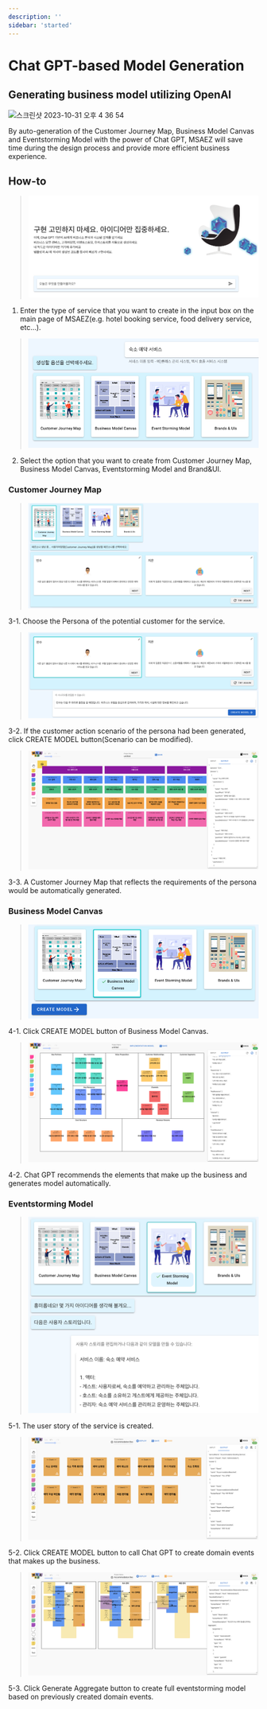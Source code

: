 ```yaml
---
description: ''
sidebar: 'started'
---
```


# Chat GPT-based Model Generation
## Generating business model utilizing OpenAI

![스크린샷 2023-10-31 오후 4 36 54](https://github.com/msa-ez/msa-ez-kor.github.io/assets/113568664/071670fe-c49c-47ce-bf51-29315c6fd414)

 By auto-generation of the Customer Journey Map, Business Model Canvas and Eventstorming Model with the power of Chat GPT, MSAEZ will save time during the design process and provide more efficient business experience.

## How-to
> ![](../../src/img/gpt1.png)

1. Enter the type of service that you want to create in the input box on the main page of MSAEZ(e.g. hotel booking service, food delivery service, etc...).
 
> ![](../../src/img/gpt2.png)

2. Select the option that you want to create from Customer Journey Map, Business Model Canvas, Eventstorming Model and Brand&UI.

### Customer Journey Map

> ![](../../src/img/gpt3.png)

3-1. Choose the Persona of the potential customer for the service.

> ![](../../src/img/gpt4.png)

3-2. If the customer action scenario of the persona had been generated, click CREATE MODEL button(Scenario can be modified).

> ![](../../src/img/gpt5.png)

3-3. A Customer Journey Map that reflects the requirements of the persona would be automatically generated.
 
### Business Model Canvas

> ![](../../src/img/gpt6.png)

4-1. Click CREATE MODEL button of Business Model Canvas. 

> ![](../../src/img/gpt7.png)

4-2. Chat GPT recommends the elements that make up the business and generates model automatically.

### Eventstorming Model

> ![](../../src/img/gpt8.png)

5-1. The user story of the service is created.

> ![](../../src/img/gpt9.png)

5-2. Click CREATE MODEL button to call Chat GPT to create domain events that makes up the business.

> ![](../../src/img/gpt10.png)

5-3. Click Generate Aggregate button to create full eventstorming model based on previously created domain events.